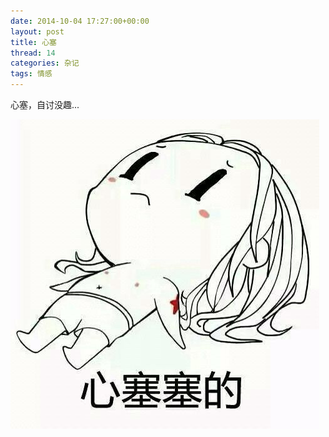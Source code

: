 ```yaml
---
date: 2014-10-04 17:27:00+00:00
layout: post
title: 心塞
thread: 14
categories: 杂记
tags: 情感
---
```



心塞，自讨没趣...

![heavy-heard](../assets/img/2014100401.JPG)

